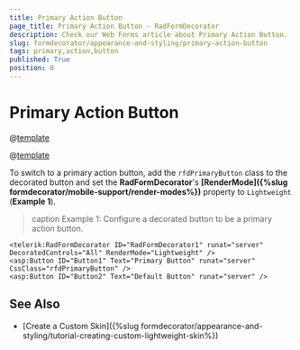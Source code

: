 ```yaml
---
title: Primary Action Button
page_title: Primary Action Button - RadFormDecorator
description: Check our Web Forms article about Primary Action Button.
slug: formdecorator/appearance-and-styling/primary-action-button
tags: primary,action,button
published: True
position: 0
---
```


# Primary Action Button

@[template](/_templates/common/primary-action-button.md#intro-base-release "value1: A button decorated by **RadFormDecorator**")

@[template](/_templates/common/primary-action-button.md#intro-main "control: decorated button")

To switch to a primary action button, add the `rfdPrimaryButton` class to the decorated button and set the **RadFormDecorator**'s **[RenderMode]({%slug formdecorator/mobile-support/render-modes%})** property to `Lightweight` (**Example 1**).

>caption Example 1: Configure a decorated button to be a primary action button.

````ASP.NET
<telerik:RadFormDecorator ID="RadFormDecorator1" runat="server" DecoratedControls="All" RenderMode="Lightweight" />
<asp:Button ID="Button1" Text="Primary Button" runat="server" CssClass="rfdPrimaryButton" />
<asp:Button ID="Button2" Text="Default Button" runat="server" />
````

## See Also

 * [Create a Custom Skin]({%slug formdecorator/appearance-and-styling/tutorial-creating-custom-lightweight-skin%})
